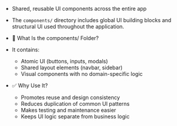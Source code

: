 - Shared, reusable UI components across the entire app

- The `components/` directory includes global UI building blocks and structural UI used throughout the application.

- 🧩 What Is the components/ Folder?
- It contains:

  - Atomic UI (buttons, inputs, modals)
  - Shared layout elements (navbar, sidebar)
  - Visual components with no domain-specific logic

- ✅ Why Use It?
  - Promotes reuse and design consistency
  - Reduces duplication of common UI patterns
  - Makes testing and maintenance easier
  - Keeps UI logic separate from business logic
